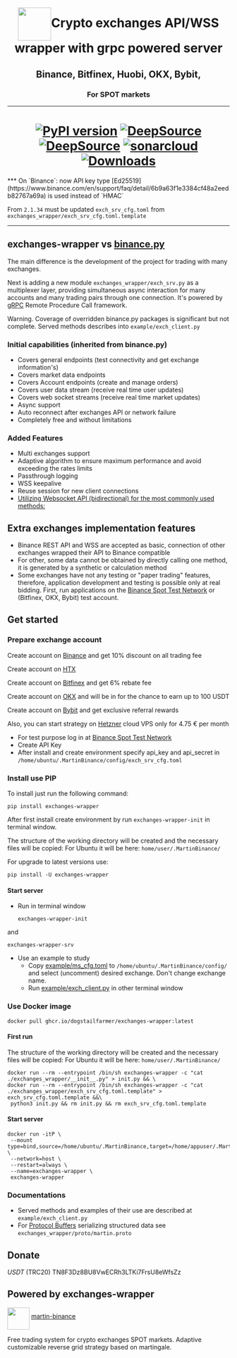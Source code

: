 <h1 align="center"><img align="center" src="https://raw.githubusercontent.com/gist/DogsTailFarmer/167eaf65cebfe95d954082c7f181a2cc/raw/a67270de8663ad3de4733330ff64c9ba3153f87d/Logo%202v3.svg" width="75">Crypto exchanges API/WSS wrapper with grpc powered server</h1>

<h2 align="center">Binance, Bitfinex, Huobi, OKX, Bybit,</h2>

<h3 align="center">For SPOT markets</h3>

***
<h1 align="center"><a href="https://pypi.org/project/exchanges-wrapper/"><img src="https://img.shields.io/pypi/v/exchanges-wrapper" alt="PyPI version"></a>
<a href="https://deepsource.io/gh/DogsTailFarmer/exchanges-wrapper/?ref=repository-badge}" target="_blank"><img alt="DeepSource" title="DeepSource" src="https://deepsource.io/gh/DogsTailFarmer/exchanges-wrapper.svg/?label=resolved+issues&token=XuG5PmzMiKlDL921-qREIuX_"/></a>
<a href="https://deepsource.io/gh/DogsTailFarmer/exchanges-wrapper/?ref=repository-badge}" target="_blank"><img alt="DeepSource" title="DeepSource" src="https://deepsource.io/gh/DogsTailFarmer/exchanges-wrapper.svg/?label=active+issues&token=XuG5PmzMiKlDL921-qREIuX_"/></a>
<a href="https://sonarcloud.io/summary/new_code?id=DogsTailFarmer_exchanges-wrapper" target="_blank"><img alt="sonarcloud" title="sonarcloud" src="https://sonarcloud.io/api/project_badges/measure?project=DogsTailFarmer_exchanges-wrapper&metric=alert_status"/></a>
<a href="https://pepy.tech/project/exchanges-wrapper" target="_blank"><img alt="Downloads" title="Downloads" src="https://static.pepy.tech/badge/exchanges-wrapper/month"/></a>
</h1>
***
On `Binance`: now API key type [Ed25519](https://www.binance.com/en/support/faq/detail/6b9a63f1e3384cf48a2eedb82767a69a) is used instead of `HMAC`

From `2.1.34` must be updated `exch_srv_cfg.toml` from `exchanges_wrapper/exch_srv_cfg.toml.template`
***

## exchanges-wrapper vs [binance.py](https://github.com/Th0rgal/binance.py)
The main difference is the development of the project for trading with many exchanges.

Next is adding a new module ```exchanges_wrapper/exch_srv.py``` as a multiplexer layer, providing simultaneous async interaction for many accounts
and many trading pairs through one connection. It's powered by [gRPC](https://grpc.io/about/)
Remote Procedure Call framework.

Warning. Coverage of overridden binance.py packages is significant but not complete.
Served methods describes into ```example/exch_client.py```

### Initial capabilities (inherited from binance.py)
- Covers general endpoints (test connectivity and get exchange information's)
- Covers market data endpoints
- Covers Account endpoints (create and manage orders)
- Covers user data stream (receive real time user updates)
- Covers web socket streams (receive real time market updates)
- Async support
- Auto reconnect after exchanges API or network failure
- Completely free and without limitations

### Added Features
- Multi exchanges support
- Adaptive algorithm to ensure maximum performance and avoid exceeding the rates limits
- Passthrough logging
- WSS keepalive
- Reuse session for new client connections
- [Utilizing Websocket API (bidirectional) for the most commonly used methods:](https://github.com/DogsTailFarmer/crypto-ws-api)

## Extra exchanges implementation features
- Binance REST API and WSS are accepted as basic, connection of other exchanges wrapped their API to Binance compatible
- For other, some data cannot be obtained by directly calling one method, it is generated by a synthetic or calculation
method
- Some exchanges have not any testing or "paper trading" features, therefore, application development and testing is possible only
at real bidding. First, run applications on the [Binance Spot Test Network](https://testnet.binance.vision/) or (Bitfinex, OKX, Bybit) test account.

## Get started
### Prepare exchange account
Create account on [Binance](https://accounts.binance.com/en/register?ref=FXQ6HY5O) and get 10% discount on all trading fee

Create account on [HTX](https://www.htx.com/invite/en-us/1f?invite_code=9uaw3223)

Create account on [Bitfinex](https://www.bitfinex.com/sign-up?refcode=v_4az2nCP) and get 6% rebate fee

Create account on [OKX](https://okx.com/join/2607649) and will be in for the chance to earn up to 100 USDT

Create account on [Bybit](https://www.bybit.com/invite?ref=9KEW1K) and get exclusive referral rewards

Also, you can start strategy on [Hetzner](https://hetzner.cloud/?ref=uFdrF8nsdGMc) cloud VPS only for 4.75 € per month
 
* For test purpose log in at [Binance Spot Test Network](https://testnet.binance.vision/)
* Create API Key
* After install and create environment specify api_key and api_secret in ```/home/ubuntu/.MartinBinance/config/exch_srv_cfg.toml```

### Install use PIP
To install just run the following command:
```console
pip install exchanges-wrapper
```
After first install create environment by run ```exchanges-wrapper-init``` in terminal window.

The structure of the working directory will be created and the necessary files will be copied:
For Ubuntu it will be here: ```home/user/.MartinBinance/```

For upgrade to latest versions use:
```console
pip install -U exchanges-wrapper
```

#### Start server
* Run in terminal window
  ```
  exchanges-wrapper-init
  ``` 
and
  
  ```
  exchanges-wrapper-srv
  ``` 
  
* Use an example to study
  + Copy [example/ms_cfg.toml](https://github.com/DogsTailFarmer/exchanges-wrapper/blob/master/example/ms_cfg.toml)
  to ```/home/ubuntu/.MartinBinance/config/``` and select (uncomment) desired exchange. Don't change exchange name.
  + Run [example/exch_client.py](https://github.com/DogsTailFarmer/exchanges-wrapper/blob/master/example/exch_client.py)
  in other terminal window

### Use Docker image
```console
docker pull ghcr.io/dogstailfarmer/exchanges-wrapper:latest
```
#### First run
The structure of the working directory will be created and the necessary files will be copied:
For Ubuntu it will be here: ```home/user/.MartinBinance/```
```console
docker run --rm --entrypoint /bin/sh exchanges-wrapper -c "cat ./exchanges_wrapper/__init__.py" > init.py && \
docker run --rm --entrypoint /bin/sh exchanges-wrapper -c "cat ./exchanges_wrapper/exch_srv_cfg.toml.template" > exch_srv_cfg.toml.template &&\
 python3 init.py && rm init.py && rm exch_srv_cfg.toml.template
```
#### Start server
```console
docker run -itP \
 --mount type=bind,source=/home/ubuntu/.MartinBinance,target=/home/appuser/.MartinBinance \
 --network=host \
 --restart=always \
 --name=exchanges-wrapper \
 exchanges-wrapper
```

### Documentations
* Served methods and examples of their use are described at ```example/exch_client.py```
* For [Protocol Buffers](https://developers.google.com/protocol-buffers/docs/overview) serializing structured data see ```exchanges_wrapper/proto/martin.proto```

## Donate
*USDT* (TRC20) TN8F3Dz8BU8VwECRh3LTKi7FrsU8eWfsZz

## Powered by exchanges-wrapper
<a><img align="middle" src="https://github.com/DogsTailFarmer/martin-binance/raw/public/doc/Modified%20martingale.svg" width="50"></a>
[martin-binance](https://github.com/DogsTailFarmer/martin-binance)

Free trading system for crypto exchanges SPOT markets. Adaptive customizable reverse grid strategy based on martingale.
